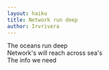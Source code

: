 ```yaml
---
layout: haiku
title: Network run deep
author: Irvrivera
---
```


The oceans run deep<br>
Network's will reach across sea's<br>
The info we need<br> 